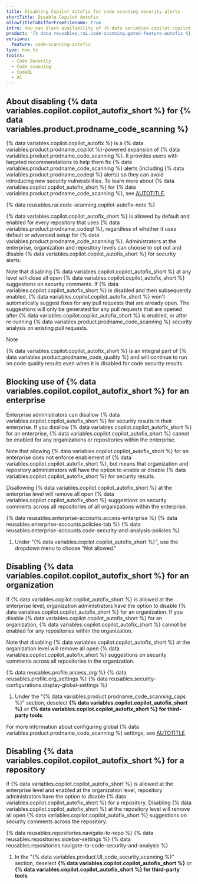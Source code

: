 ```yaml
---
title: Disabling Copilot Autofix for code scanning security alerts
shortTitle: Disable Copilot Autofix
allowTitleToDifferFromFilename: true
intro: You can block availability of {% data variables.copilot.copilot_autofix %} for security alerts for an enterprise or disable {% data variables.copilot.copilot_autofix %} at the organization and repository level.
product: '{% data reusables.rai.code-scanning.gated-feature-autofix %}'
versions:
  feature: code-scanning-autofix
type: how_to
topics:
  - Code Security
  - Code scanning
  - CodeQL
  - AI
---
```


## About disabling {% data variables.copilot.copilot_autofix_short %} for {% data variables.product.prodname_code_scanning %}

{% data variables.copilot.copilot_autofix %} is a {% data variables.product.prodname_copilot %}-powered expansion of {% data variables.product.prodname_code_scanning %}. It provides users with targeted recommendations to help them fix {% data variables.product.prodname_code_scanning %} alerts (including {% data variables.product.prodname_codeql %} alerts) so they can avoid introducing new security vulnerabilities. To learn more about {% data variables.copilot.copilot_autofix_short %} for {% data variables.product.prodname_code_scanning %}, see [AUTOTITLE](/code-security/code-scanning/managing-code-scanning-alerts/responsible-use-autofix-code-scanning).

{% data reusables.rai.code-scanning.copilot-autofix-note %}

{% data variables.copilot.copilot_autofix_short %} is allowed by default and enabled for every repository that uses {% data variables.product.prodname_codeql %}, regardless of whether it uses default or advanced setup for {% data variables.product.prodname_code_scanning %}. Administrators at the enterprise, organization and repository levels can choose to opt out and disable {% data variables.copilot.copilot_autofix_short %} for security alerts.

Note that disabling {% data variables.copilot.copilot_autofix_short %} at any level will close all open {% data variables.copilot.copilot_autofix_short %} suggestions on security comments. If {% data variables.copilot.copilot_autofix_short %} is disabled and then subsequently enabled, {% data variables.copilot.copilot_autofix_short %} won't automatically suggest fixes for any pull requests that are already open. The suggestions will only be generated for any pull requests that are opened after {% data variables.copilot.copilot_autofix_short %} is enabled, or after re-running {% data variables.product.prodname_code_scanning %} security analysis on existing pull requests.

> [!NOTE]
> {% data variables.copilot.copilot_autofix_short %} is an integral part of {% data variables.product.prodname_code_quality %} and will continue to run on code quality results even when it is disabled for code security results.

## Blocking use of {% data variables.copilot.copilot_autofix_short %} for an enterprise

Enterprise administrators can disallow {% data variables.copilot.copilot_autofix_short %} for security results in their enterprise. If you disallow {% data variables.copilot.copilot_autofix_short %} for an enterprise, {% data variables.copilot.copilot_autofix_short %} cannot be enabled for any organizations or repositories within the enterprise.

Note that allowing {% data variables.copilot.copilot_autofix_short %} for an enterprise does not enforce enablement of {% data variables.copilot.copilot_autofix_short %}, but means that organization and repository administrators will have the option to enable or disable {% data variables.copilot.copilot_autofix_short %} for security results.

Disallowing {% data variables.copilot.copilot_autofix_short %} at the enterprise level will remove all open {% data variables.copilot.copilot_autofix_short %} suggestions on security comments across all repositories of all organizations within the enterprise.

{% data reusables.enterprise-accounts.access-enterprise %}
{% data reusables.enterprise-accounts.policies-tab %}
{% data reusables.enterprise-accounts.code-security-and-analysis-policies %}
1. Under "{% data variables.copilot.copilot_autofix_short %}", use the dropdown menu to choose "Not allowed."

## Disabling {% data variables.copilot.copilot_autofix_short %} for an organization

If {% data variables.copilot.copilot_autofix_short %} is allowed at the enterprise level, organization administrators have the option to disable {% data variables.copilot.copilot_autofix_short %} for an organization. If you disable {% data variables.copilot.copilot_autofix_short %} for an organization, {% data variables.copilot.copilot_autofix_short %} cannot be enabled for any repositories within the organization.

Note that disabling {% data variables.copilot.copilot_autofix_short %} at the organization level will remove all open {% data variables.copilot.copilot_autofix_short %} suggestions on security comments across all repositories in the organization.

{% data reusables.profile.access_org %}
{% data reusables.profile.org_settings %}
{% data reusables.security-configurations.display-global-settings %}
1. Under the "{% data variables.product.prodname_code_scanning_caps %}" section, deselect **{% data variables.copilot.copilot_autofix_short %}** or **{% data variables.copilot.copilot_autofix_short %} for third-party tools**.

For more information about configuring global {% data variables.product.prodname_code_scanning %} settings, see [AUTOTITLE](/code-security/securing-your-organization/enabling-security-features-in-your-organization/configuring-global-security-settings-for-your-organization#configuring-global-code-scanning-settings).

## Disabling {% data variables.copilot.copilot_autofix_short %} for a repository

If {% data variables.copilot.copilot_autofix_short %} is allowed at the enterprise level and enabled at the organization level, repository administrators have the option to disable {% data variables.copilot.copilot_autofix_short %} for a repository. Disabling {% data variables.copilot.copilot_autofix_short %} at the repository level will remove all open {% data variables.copilot.copilot_autofix_short %} suggestions on security comments across the repository.

{% data reusables.repositories.navigate-to-repo %}
{% data reusables.repositories.sidebar-settings %}
{% data reusables.repositories.navigate-to-code-security-and-analysis %}
1. In the "{% data variables.product.UI_code_security_scanning %}" section, deselect **{% data variables.copilot.copilot_autofix_short %}** or **{% data variables.copilot.copilot_autofix_short %} for third-party tools**.
